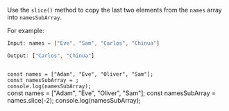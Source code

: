 Use the `slice()` method to
copy the last two elements
from the `names` array
into `namesSubArray`.

For example:
```js
Input: names = ["Eve", "Sam", "Carlos", "Chinua"]

Output: ["Carlos", "Chinua"]
```
<codeblock language="javascript" type="exercise" testMode="fixedInput">
<code>
const names = ["Adam", "Eve", "Oliver", "Sam"];
const namesSubArray = ;
console.log(namesSubArray);
</code>

<solution>
const names = ["Adam", "Eve", "Oliver", "Sam"];
const namesSubArray = names.slice(-2);
console.log(namesSubArray);
</solution>
</codeblock>
